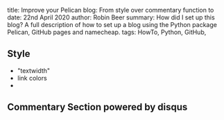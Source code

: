 title: Improve your Pelican blog: From style over commentary function to 
date: 22nd April 2020
author: Robin Beer
summary: How did I set up this blog? A full description of how to set up a blog using the Python package Pelican, GitHub pages and namecheap.
tags: HowTo, Python, GitHub, 


## Style

 - "textwidth"
 - link colors
 - 

## Commentary Section powered by disqus
